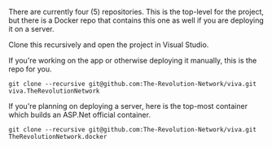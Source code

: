 There are currently four (5) repositories. This is the top-level for the project, but there is a Docker repo that contains this one as well if you are deploying it on a server.

Clone this recursively and open the project in Visual Studio.

If you're working on the app or otherwise deploying it manually, this is the repo for you.
```
git clone --recursive git@github.com:The-Revolution-Network/viva.git viva.TheRevolutionNetwork
```

If you're planning on deploying a server, here is the top-most container which builds an ASP.Net official container.
```
git clone --recursive git@github.com:The-Revolution-Network/viva.git TheRevolutionNetwork.docker
```
